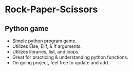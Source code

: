# Rock-Paper-Scissors

## Python game

- Simple python program game.
- Utilizes Else, Elif, & If arguments.
- Utilizes libraries, list, and loops. 
- Great for practicing & understanding python functions.
- On going project, feel free to update and add.

